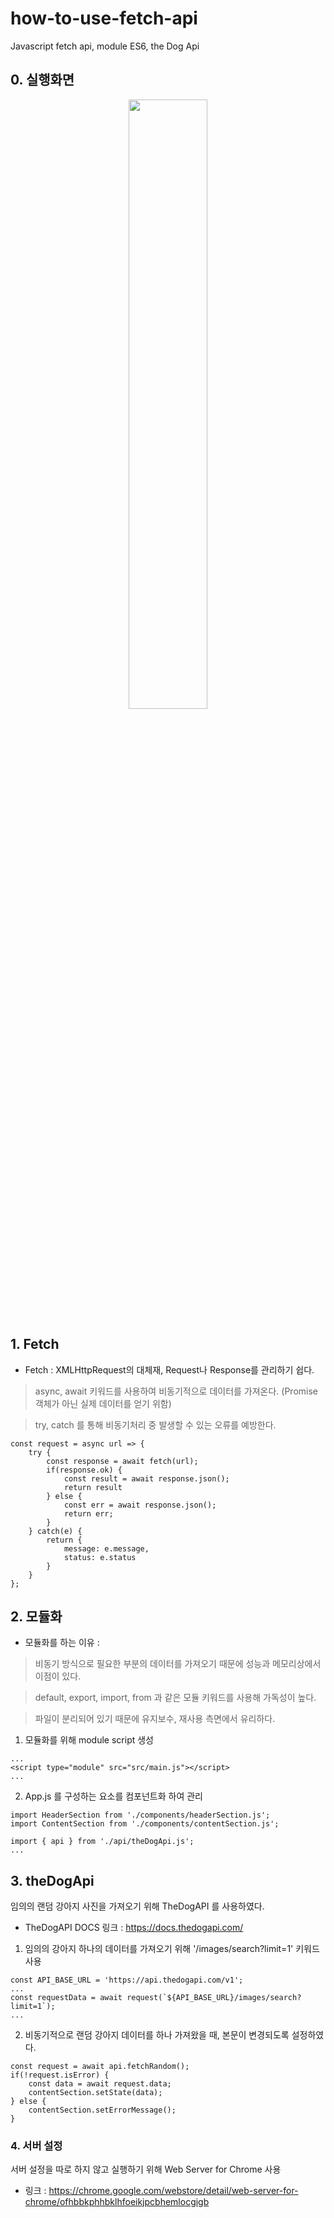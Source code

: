 # how-to-use-fetch-api
Javascript fetch api, module ES6, the Dog Api

## 0. 실행화면
<p align="center">
  <img width="50%" src="https://user-images.githubusercontent.com/36183001/90401205-94123380-e0d8-11ea-9825-baebf34d743b.gif">
</p>

## 1. Fetch

- Fetch : XMLHttpRequest의 대체재, Request나 Response를 관리하기 쉽다.

> async, await 키워드를 사용하여 비동기적으로 데이터를 가져온다. (Promise 객체가 아닌 실제 데이터를 얻기 위함)

> try, catch 를 통해 비동기처리 중 발생할 수 있는 오류를 예방한다.

```
const request = async url => {
    try {
        const response = await fetch(url);
        if(response.ok) {
            const result = await response.json();
            return result
        } else {
            const err = await response.json();
            return err;
        }
    } catch(e) {
        return {
            message: e.message,
            status: e.status
        }
    }
};
```


## 2. 모듈화

- 모듈화를 하는 이유 : 
> 비동기 방식으로 필요한 부분의 데이터를 가져오기 때문에 성능과 메모리상에서 이점이 있다.

> default, export, import, from 과 같은 모듈 키워드를 사용해 가독성이 높다.

> 파일이 분리되어 있기 때문에 유지보수, 재사용 측면에서 유리하다.

1) 모듈화를 위해 module script 생성

```
...
<script type="module" src="src/main.js"></script>
...
```

2) App.js 를 구성하는 요소를 컴포넌트화 하여 관리

```
import HeaderSection from './components/headerSection.js';
import ContentSection from './components/contentSection.js';

import { api } from './api/theDogApi.js';
...
```


## 3. theDogApi

임의의 랜덤 강아지 사진을 가져오기 위해 TheDogAPI 를 사용하였다.

- TheDogAPI DOCS 링크 : https://docs.thedogapi.com/

1) 임의의 강아지 하나의 데이터를 가져오기 위해 '/images/search?limit=1' 키워드 사용

```
const API_BASE_URL = 'https://api.thedogapi.com/v1';
...
const requestData = await request(`${API_BASE_URL}/images/search?limit=1`);
...
```

2) 비동기적으로 랜덤 강아지 데이터를 하나 가져왔을 때, 본문이 변경되도록 설정하였다.

```
const request = await api.fetchRandom();
if(!request.isError) {
    const data = await request.data;
    contentSection.setState(data);
} else {
    contentSection.setErrorMessage();
}
```


### 4. 서버 설정

서버 설정을 따로 하지 않고 실행하기 위해 Web Server for Chrome 사용

- 링크 : https://chrome.google.com/webstore/detail/web-server-for-chrome/ofhbbkphhbklhfoeikjpcbhemlocgigb

